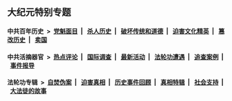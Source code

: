 ## 大纪元特别专题

#### 中共百年历史 &nbsp;>&nbsp; [党魁面目](indexes/nf1176107/README.md?10050430) &nbsp;| &nbsp; [杀人历史](indexes/nf1176106/README.md?10050430) &nbsp;| &nbsp; [破坏传统和道德](indexes/nf1176106/README.md?10050430) &nbsp;| &nbsp; [迫害文化精英](indexes/nf1176111/README.md?10050430) &nbsp;| &nbsp; [篡改历史](indexes/nf1176115/README.md?10050430) &nbsp;| &nbsp; [卖国](indexes/nf1176117/README.md?10050430) 

#### 中共活摘器官 &nbsp;>&nbsp; [热点评论](indexes/nf5879/README.md?10050430) &nbsp;| &nbsp; [国际调查](indexes/nf5947/README.md?10050430) &nbsp;| &nbsp; [最新活动](indexes/nf5883/README.md?10050430) &nbsp;| &nbsp; [法轮功遭遇](indexes/nf5881/README.md?10050430) &nbsp;| &nbsp; [追查案例](indexes/nf5880/README.md?10050430) &nbsp;| &nbsp; [事件报导](indexes/nf5877/README.md?10050430) 

#### 法轮功专辑 &nbsp;>&nbsp; [自焚伪案](indexes/nf5562/README.md?10050430) &nbsp;| &nbsp; [迫害真相](indexes/nf4379/README.md?10050430) &nbsp;| &nbsp; [历史事件回顾](indexes/nf5793/README.md?10050430) &nbsp;| &nbsp; [真相特辑](indexes/nf4389/README.md?10050430) &nbsp;| &nbsp; [社会支持](indexes/nf4386/README.md?10050430) &nbsp;| &nbsp; [大法徒的故事](indexes/nf1147481/README.md?10050430) 

